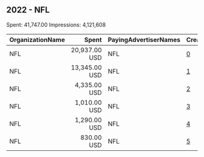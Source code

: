 ## 2022 - NFL 
Spent: 41,747.00
Impressions: 4,121,608

|OrganizationName|Spent|PayingAdvertiserNames|CreativeUrls|Impressions|Genders|AgeBrackets|CountryCodes|BillingAddresses|CandidateBallotInformation|
|:---|---:|:---|:---|---:|:---|:---|:---|:---|:---|
|NFL|20,937.00 USD|NFL|[0](https://www.snap.com/political-ads/asset/2c2da50dd275ed0b5921229ce853c0adb08b40c3e029dbcc83393571e0e45c9e?mediaType=mp4)|2,253,155||18-24|united states|"121 S. 13th Street,Philadelphia,19107,US"||
|NFL|13,345.00 USD|NFL|[1](https://www.snap.com/political-ads/asset/2c2da50dd275ed0b5921229ce853c0adb08b40c3e029dbcc83393571e0e45c9e?mediaType=mp4)|1,246,762|FEMALE|18-24|united states|"121 S. 13th Street,Philadelphia,19107,US"||
|NFL|4,335.00 USD|NFL|[2](https://www.snap.com/political-ads/asset/4d45d3c6defbfa75a262acec42b246684d10e8eea0f3ce62f9f36c0199bd8c79?mediaType=mp4)|348,307||18-24|united states|"121 S. 13th Street,Philadelphia,19107,US"||
|NFL|1,010.00 USD|NFL|[3](https://www.snap.com/political-ads/asset/546af8cffe07c7db95ba9368b0ad42895403c93445d22ca49957769b4ca9a9fe?mediaType=mp4)|104,642||18-24|united states|"121 S. 13th Street,Philadelphia,19107,US"||
|NFL|1,290.00 USD|NFL|[4](https://www.snap.com/political-ads/asset/4d45d3c6defbfa75a262acec42b246684d10e8eea0f3ce62f9f36c0199bd8c79?mediaType=mp4)|101,947|FEMALE|18-24|united states|"121 S. 13th Street,Philadelphia,19107,US"||
|NFL|830.00 USD|NFL|[5](https://www.snap.com/political-ads/asset/546af8cffe07c7db95ba9368b0ad42895403c93445d22ca49957769b4ca9a9fe?mediaType=mp4)|66,795|FEMALE|18-24|united states|"121 S. 13th Street,Philadelphia,19107,US"||
